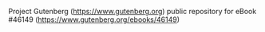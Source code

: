 Project Gutenberg (https://www.gutenberg.org) public repository for eBook #46149 (https://www.gutenberg.org/ebooks/46149)
